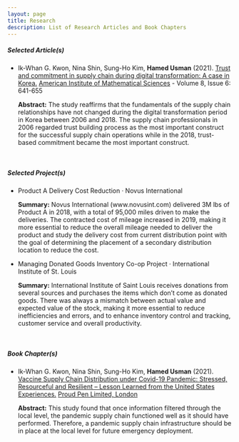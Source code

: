 ```yaml
---
layout: page
title: Research
description: List of Research Articles and Book Chapters
---
```

<h5>Selected Article(s)</h5>
<ul>
  <li>Ik-Whan G. Kwon, Nina Shin, Sung-Ho Kim, <b>Hamed Usman</b> (2021). <a href="https://doi.org/10.3934/environsci.2021040">Trust and commitment in supply chain during digital transformation: A case in Korea.</a> <a href="http://www.aimspress.com/journal/aimses">American Institute of Mathematical Sciences</a> - Volume 8, Issue 6: 641-655</li>
  <div class="info">
  <p><strong>Abstract:</strong> The study reaffirms that the fundamentals of the supply chain relationships have not changed during the digital transformation period in Korea between 2006 and 2018. The supply chain professionals in 2006 regarded trust building process as the most important construct for the successful supply chain operations while in the 2018, trust-based commitment became the most important construct.</p>
</div>

</ul>
<br>
<h5>Selected Project(s)</h5>
<ul>
<li>Product A Delivery Cost Reduction · Novus International</li>
  <p><b>Summary:</b> Novus International (www.novusint.com) delivered 3M lbs of Product A in 2018, with a total of 95,000 miles driven to make the deliveries. The contracted cost of mileage increased in 2019, making it more essential to reduce the overall mileage needed to deliver the product and study the delivery cost from current distribution point with the goal of determining the placement of a secondary distribution location to reduce the cost.</p>
<li>Managing Donated Goods Inventory Co-op Project · International Institute of St. Louis</li>
  <p><b>Summary:</b> International Institute of Saint Louis receives donations from several sources and purchases the items which don’t come as donated goods. There was always a mismatch between actual value and expected value of the stock, making it more essential to reduce inefficiencies and errors, and to enhance inventory control and tracking, customer service and overall productivity.</p>
</ul>
<br>
<h5>Book Chapter(s)</h5>
<ul>
  <li>Ik-Whan G. Kwon, Nina Shin, Sung-Ho Kim, <b>Hamed Usman</b> (2021). <a href="https://doi.org/10.51432/978-1-8381524-2-0-6">Vaccine Supply Chain Distribution under Covid-19 Pandemic: Stressed, Resourceful and Resilient – Lesson Learned from the United States Experiences.</a> <a href="https://www.proudpen.com">Proud Pen Limited, London</a></li>
  <p><b>Abstract:</b> This study found that once information filtered through the local level, the pandemic supply chain functioned well as it should have performed. Therefore, a pandemic supply chain infrastructure should be in place at the local level for future emergency deployment.</p>
</ul>
